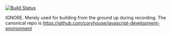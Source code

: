 [![Build Status](https://travis-ci.org/noiron/js-dev-env-demo.svg?branch=master)](https://travis-ci.org/noiron/js-dev-env-demo)

IGNORE. Merely used for building from the ground up during recording. The canonical repo is https://github.com/coryhouse/javascript-development-environment
